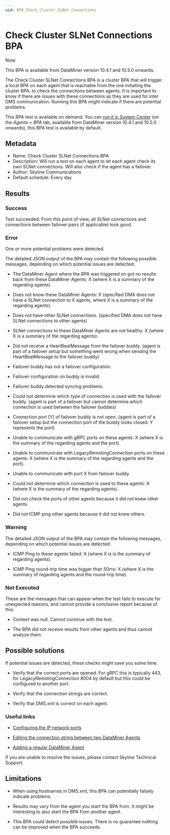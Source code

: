 ```yaml
---
uid: BPA_Check_Cluster_SLNet_Connections
---
```


# Check Cluster SLNet Connections BPA

> [!NOTE]
> This BPA is available from DataMiner version 10.4.1 and 10.5.0 onwards.

The Check Cluster SLNet Connections BPA is a cluster BPA that will trigger a local BPA on each agent that is reachable from the one initiating the cluster BPA, to check the connections between agents. It is important to know if there are issues with these connections as they are used for inter DMS communication. Running this BPA might indicate if there are potential problems.

This BPA test is available on demand. You can [run it in System Center](xref:Running_BPA_tests) (on the *Agents > BPA* tab, available from DataMiner version 10.4.1 and 10.5.0 onwards), this BPA test is available by default.

## Metadata

- Name: Check Cluster SLNet Connections BPA
- Description: Will run a test on each agent to let each agent check its own SLNet connections. Will also check if the agent has a failover.
- Author: Skyline Communications
- Default schedule: Every day

## Results

### Success

Test succeeded: From this point of view, all SLNet connections and connections between failover pairs (if applicable) look good.

### Error

One or more potential problems were detected.

The detailed JSON output of the BPA may contain the following possible messages, depending on which potential issues are detected:

- The DataMiner Agent where the BPA was triggered on got no results back from these DataMiner Agents: X (where X is a summary of the regarding agents).

- Does not know these DataMiner Agents: X (specified DMA does not have a SLNet connection to X agents, where X is a summary of the regarding agents).

- Does not have other SLNet connections. (specified DMA does not have SLNet connections to other agents)

- SLNet connections to these DataMiner Agents are not healthy: X (where X is a summary of the regarding agents).

- Did not receive a HeartBeatMessage from the failover buddy. (agent is part of a failover setup but something went wrong when sending the HeartBeatMessage to the failover buddy)

- Failover buddy has not a failover configuration.

- Failover configuration on buddy is invalid.

- Failover buddy detected syncing problems.

- Could not determine which type of connection is used with the failover buddy. (agent is part of a failover but cannot determine which connection is used between the failover buddies)

- Connection port [Y] of failover buddy is not open. (agent is part of a failover setup but the connection port of the buddy looks closed. Y represents the port)

- Unable to communicate with gRPC ports on these agents: X (where X is the summary of the regarding agents and the port).

- Unable to communicate with LegacyRemotingConnection ports on these agents: X (where X is the summary of the regarding agents and the port).

- Unable to communicate with port X from failover buddy.
  
- Could not determine which connection is used to these agents: X (where X is the summary of the regarding agents).

- Did not check the ports of other agents because it did not knew other agents.

- Did not ICMP ping other agents because it did not knew others.

### Warning

The detailed JSON output of the BPA may contain the following messages, depending on which potential issues are detected:

- ICMP Ping to these agents failed: X (where X is is the summary of regarding agents).

- ICMP Ping round-trip time was bigger than 50ms: X (where X is the summary of regarding agents and the round-trip time).

### Not Executed

These are the messages that can appear when the test fails to execute for unexpected reasons, and cannot provide a conclusive report because of this:

- Context was null. Cannot continue with the test.

- The BPA did not receive results from other agents and thus cannot analyze them.

## Possible solutions

If potential issues are detected, these checks might save you some time:

- Verify that the correct ports are opened. For gRPC this is typically 443, for LegacyRemotingConnection 8004 by default but this could be configured to another port.

- Verify that the connection strings are correct.

- Verify that DMS.xml is correct on each agent. 

### Useful links

- [Configuring the IP network ports](xref:Configuring_the_IP_network_ports)
  
- [Editing the connection string between two DataMiner Agents](xref:SLNetClientTest_editing_connection_string)
  
- [Adding a regular DataMiner Agent](xref:Adding_a_regular_DataMiner_Agent)

If you are unable to resolve the issues, please contact Skyline Technical Support.

## Limitations

- When using hostnames in DMS.xml, this BPA can potentially falsely indicate problems.

- Results may vary from the agent you start the BPA from. It might be interesting to also start the BPA from another agent.

- This BPA could detect possible issues. There is no guarantee nothing can be improved when the BPA succeeds.